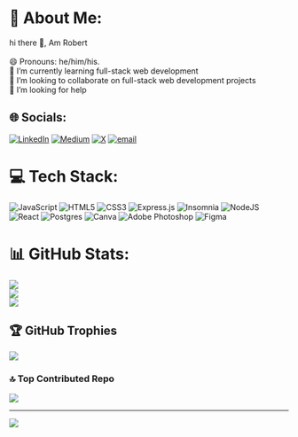 # 💫 About Me:
hi there 👋, Am Robert<br><br>😄 Pronouns: he/him/his.<br>🌱 I’m currently learning full-stack web development<br>👯 I’m looking to collaborate on full-stack web development projects<br>🤝 I’m looking for help


## 🌐 Socials:
[![LinkedIn](https://img.shields.io/badge/LinkedIn-%230077B5.svg?logo=linkedin&logoColor=white)](https://linkedin.com/in/https://www.linkedin.com/in/kellyhandy01/) [![Medium](https://img.shields.io/badge/Medium-12100E?logo=medium&logoColor=white)](https://medium.com/@medium.com/@kellyhandy31) [![X](https://img.shields.io/badge/X-black.svg?logo=X&logoColor=white)](https://x.com/https://x.com/kellyhandy69750?s=11) [![email](https://img.shields.io/badge/Email-D14836?logo=gmail&logoColor=white)](mailto:kellyhandy31@gmail.com) 

# 💻 Tech Stack:
![JavaScript](https://img.shields.io/badge/javascript-%23323330.svg?style=for-the-badge&logo=javascript&logoColor=%23F7DF1E) ![HTML5](https://img.shields.io/badge/html5-%23E34F26.svg?style=for-the-badge&logo=html5&logoColor=white) ![CSS3](https://img.shields.io/badge/css3-%231572B6.svg?style=for-the-badge&logo=css3&logoColor=white) ![Express.js](https://img.shields.io/badge/express.js-%23404d59.svg?style=for-the-badge&logo=express&logoColor=%2361DAFB) ![Insomnia](https://img.shields.io/badge/Insomnia-black?style=for-the-badge&logo=insomnia&logoColor=5849BE) ![NodeJS](https://img.shields.io/badge/node.js-6DA55F?style=for-the-badge&logo=node.js&logoColor=white) ![React](https://img.shields.io/badge/react-%2320232a.svg?style=for-the-badge&logo=react&logoColor=%2361DAFB) ![Postgres](https://img.shields.io/badge/postgres-%23316192.svg?style=for-the-badge&logo=postgresql&logoColor=white) ![Canva](https://img.shields.io/badge/Canva-%2300C4CC.svg?style=for-the-badge&logo=Canva&logoColor=white) ![Adobe Photoshop](https://img.shields.io/badge/adobe%20photoshop-%2331A8FF.svg?style=for-the-badge&logo=adobe%20photoshop&logoColor=white) ![Figma](https://img.shields.io/badge/figma-%23F24E1E.svg?style=for-the-badge&logo=figma&logoColor=white)
# 📊 GitHub Stats:
![](https://github-readme-stats.vercel.app/api?username=Robert-kelly19&theme=radical&hide_border=false&include_all_commits=true&count_private=true)<br/>
![](https://nirzak-streak-stats.vercel.app/?user=Robert-kelly19&theme=radical&hide_border=false)<br/>
![](https://github-readme-stats.vercel.app/api/top-langs/?username=Robert-kelly19&theme=radical&hide_border=false&include_all_commits=true&count_private=true&layout=compact)

## 🏆 GitHub Trophies
![](https://github-profile-trophy.vercel.app/?username=Robert-kelly19&theme=radical&no-frame=false&no-bg=true&margin-w=4)

### 🔝 Top Contributed Repo
![](https://github-contributor-stats.vercel.app/api?username=Robert-kelly19&limit=5&theme=dark&combine_all_yearly_contributions=true)

---
[![](https://visitcount.itsvg.in/api?id=Robert-kelly19&icon=0&color=0)](https://visitcount.itsvg.in)

<!-- Proudly created with GPRM ( https://gprm.itsvg.in ) -->
